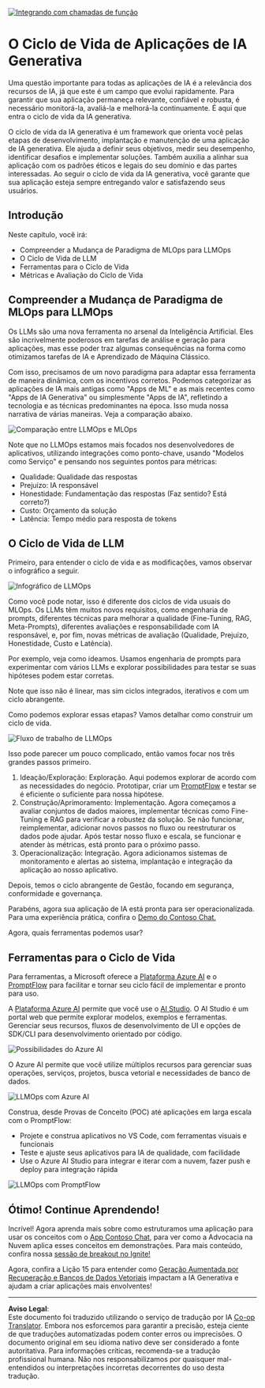 <!--
CO_OP_TRANSLATOR_METADATA:
{
  "original_hash": "b9d32511b27373a1b21b5789d4fda057",
  "translation_date": "2025-10-17T16:00:59+00:00",
  "source_file": "14-the-generative-ai-application-lifecycle/README.md",
  "language_code": "br"
}
-->
[![Integrando com chamadas de função](../../../translated_images/14-lesson-banner.066d74a31727ac121eeac06376a068a397d8e335281e63ce94130d11f516e46b.br.png)](https://youtu.be/ewtQY_RJrzs?si=dyJ2bjiljH7UUHCh)

# O Ciclo de Vida de Aplicações de IA Generativa

Uma questão importante para todas as aplicações de IA é a relevância dos recursos de IA, já que este é um campo que evolui rapidamente. Para garantir que sua aplicação permaneça relevante, confiável e robusta, é necessário monitorá-la, avaliá-la e melhorá-la continuamente. É aqui que entra o ciclo de vida da IA generativa.

O ciclo de vida da IA generativa é um framework que orienta você pelas etapas de desenvolvimento, implantação e manutenção de uma aplicação de IA generativa. Ele ajuda a definir seus objetivos, medir seu desempenho, identificar desafios e implementar soluções. Também auxilia a alinhar sua aplicação com os padrões éticos e legais do seu domínio e das partes interessadas. Ao seguir o ciclo de vida da IA generativa, você garante que sua aplicação esteja sempre entregando valor e satisfazendo seus usuários.

## Introdução

Neste capítulo, você irá:

- Compreender a Mudança de Paradigma de MLOps para LLMOps
- O Ciclo de Vida de LLM
- Ferramentas para o Ciclo de Vida
- Métricas e Avaliação do Ciclo de Vida

## Compreender a Mudança de Paradigma de MLOps para LLMOps

Os LLMs são uma nova ferramenta no arsenal da Inteligência Artificial. Eles são incrivelmente poderosos em tarefas de análise e geração para aplicações, mas esse poder traz algumas consequências na forma como otimizamos tarefas de IA e Aprendizado de Máquina Clássico.

Com isso, precisamos de um novo paradigma para adaptar essa ferramenta de maneira dinâmica, com os incentivos corretos. Podemos categorizar as aplicações de IA mais antigas como "Apps de ML" e as mais recentes como "Apps de IA Generativa" ou simplesmente "Apps de IA", refletindo a tecnologia e as técnicas predominantes na época. Isso muda nossa narrativa de várias maneiras. Veja a comparação abaixo.

![Comparação entre LLMOps e MLOps](../../../translated_images/01-llmops-shift.29bc933cb3bb0080a562e1655c0c719b71a72c3be6252d5c564b7f598987e602.br.png)

Note que no LLMOps estamos mais focados nos desenvolvedores de aplicativos, utilizando integrações como ponto-chave, usando "Modelos como Serviço" e pensando nos seguintes pontos para métricas:

- Qualidade: Qualidade das respostas
- Prejuízo: IA responsável
- Honestidade: Fundamentação das respostas (Faz sentido? Está correto?)
- Custo: Orçamento da solução
- Latência: Tempo médio para resposta de tokens

## O Ciclo de Vida de LLM

Primeiro, para entender o ciclo de vida e as modificações, vamos observar o infográfico a seguir.

![Infográfico de LLMOps](../../../translated_images/02-llmops.70a942ead05a7645db740f68727d90160cb438ab71f0fb20548bc7fe5cad83ff.br.png)

Como você pode notar, isso é diferente dos ciclos de vida usuais do MLOps. Os LLMs têm muitos novos requisitos, como engenharia de prompts, diferentes técnicas para melhorar a qualidade (Fine-Tuning, RAG, Meta-Prompts), diferentes avaliações e responsabilidade com IA responsável, e, por fim, novas métricas de avaliação (Qualidade, Prejuízo, Honestidade, Custo e Latência).

Por exemplo, veja como ideamos. Usamos engenharia de prompts para experimentar com vários LLMs e explorar possibilidades para testar se suas hipóteses podem estar corretas.

Note que isso não é linear, mas sim ciclos integrados, iterativos e com um ciclo abrangente.

Como podemos explorar essas etapas? Vamos detalhar como construir um ciclo de vida.

![Fluxo de trabalho de LLMOps](../../../translated_images/03-llm-stage-flows.3a1e1c401235a6cfa886ed6ba04aa52a096a545e1bc44fa54d7d5983a7201892.br.png)

Isso pode parecer um pouco complicado, então vamos focar nos três grandes passos primeiro.

1. Ideação/Exploração: Exploração. Aqui podemos explorar de acordo com as necessidades do negócio. Prototipar, criar um [PromptFlow](https://microsoft.github.io/promptflow/index.html?WT.mc_id=academic-105485-koreyst) e testar se é eficiente o suficiente para nossa hipótese.
2. Construção/Aprimoramento: Implementação. Agora começamos a avaliar conjuntos de dados maiores, implementar técnicas como Fine-Tuning e RAG para verificar a robustez da solução. Se não funcionar, reimplementar, adicionar novos passos no fluxo ou reestruturar os dados pode ajudar. Após testar nosso fluxo e escala, se funcionar e atender às métricas, está pronto para o próximo passo.
3. Operacionalização: Integração. Agora adicionamos sistemas de monitoramento e alertas ao sistema, implantação e integração da aplicação ao nosso aplicativo.

Depois, temos o ciclo abrangente de Gestão, focando em segurança, conformidade e governança.

Parabéns, agora sua aplicação de IA está pronta para ser operacionalizada. Para uma experiência prática, confira o [Demo do Contoso Chat.](https://nitya.github.io/contoso-chat/?WT.mc_id=academic-105485-koreys)

Agora, quais ferramentas podemos usar?

## Ferramentas para o Ciclo de Vida

Para ferramentas, a Microsoft oferece a [Plataforma Azure AI](https://azure.microsoft.com/solutions/ai/?WT.mc_id=academic-105485-koreys) e o [PromptFlow](https://microsoft.github.io/promptflow/index.html?WT.mc_id=academic-105485-koreyst) para facilitar e tornar seu ciclo fácil de implementar e pronto para uso.

A [Plataforma Azure AI](https://azure.microsoft.com/solutions/ai/?WT.mc_id=academic-105485-koreys) permite que você use o [AI Studio](https://ai.azure.com/?WT.mc_id=academic-105485-koreys). O AI Studio é um portal web que permite explorar modelos, exemplos e ferramentas. Gerenciar seus recursos, fluxos de desenvolvimento de UI e opções de SDK/CLI para desenvolvimento orientado por código.

![Possibilidades do Azure AI](../../../translated_images/04-azure-ai-platform.80203baf03a12fa8b166e194928f057074843d1955177baf0f5b53d50d7b6153.br.png)

O Azure AI permite que você utilize múltiplos recursos para gerenciar suas operações, serviços, projetos, busca vetorial e necessidades de banco de dados.

![LLMOps com Azure AI](../../../translated_images/05-llm-azure-ai-prompt.a5ce85cdbb494bdf95420668e3464aae70d8b22275a744254e941dd5e73ae0d2.br.png)

Construa, desde Provas de Conceito (POC) até aplicações em larga escala com o PromptFlow:

- Projete e construa aplicativos no VS Code, com ferramentas visuais e funcionais
- Teste e ajuste seus aplicativos para IA de qualidade, com facilidade
- Use o Azure AI Studio para integrar e iterar com a nuvem, fazer push e deploy para integração rápida

![LLMOps com PromptFlow](../../../translated_images/06-llm-promptflow.a183eba07a3a7fdf4aa74db92a318b8cbbf4a608671f6b166216358d3203d8d4.br.png)

## Ótimo! Continue Aprendendo!

Incrível! Agora aprenda mais sobre como estruturamos uma aplicação para usar os conceitos com o [App Contoso Chat](https://nitya.github.io/contoso-chat/?WT.mc_id=academic-105485-koreyst), para ver como a Advocacia na Nuvem aplica esses conceitos em demonstrações. Para mais conteúdo, confira nossa [sessão de breakout no Ignite!
](https://www.youtube.com/watch?v=DdOylyrTOWg)

Agora, confira a Lição 15 para entender como [Geração Aumentada por Recuperação e Bancos de Dados Vetoriais](../15-rag-and-vector-databases/README.md?WT.mc_id=academic-105485-koreyst) impactam a IA Generativa e ajudam a criar aplicações mais envolventes!

---

**Aviso Legal**:  
Este documento foi traduzido utilizando o serviço de tradução por IA [Co-op Translator](https://github.com/Azure/co-op-translator). Embora nos esforcemos para garantir a precisão, esteja ciente de que traduções automatizadas podem conter erros ou imprecisões. O documento original em seu idioma nativo deve ser considerado a fonte autoritativa. Para informações críticas, recomenda-se a tradução profissional humana. Não nos responsabilizamos por quaisquer mal-entendidos ou interpretações incorretas decorrentes do uso desta tradução.